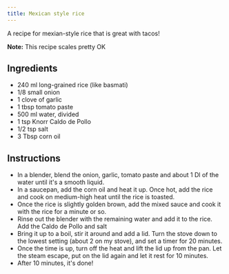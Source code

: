 ```yaml
---
title: Mexican style rice
---
```


A recipe for mexian-style rice that is great with tacos!

**Note:** This recipe scales pretty OK

## Ingredients

* 240 ml long-grained rice (like basmati)
* 1/8 small onion
* 1 clove of garlic
* 1 tbsp tomato paste
* 500 ml water, divided
* 1 tsp Knorr Caldo de Pollo
* 1/2 tsp salt
* 3 Tbsp corn oil

## Instructions

* In a blender, blend the onion, garlic, tomato paste and about 1 Dl of the
  water until it's a smooth liquid.
* In a saucepan, add the corn oil and heat it up. Once hot, add the rice and
  cook on medium-high heat until the rice is toasted.
* Once the rice is slightly golden brown, add the mixed sauce and cook it with
  the rice for a minute or so.
* Rinse out the blender with the remaining water and add it to the rice. Add the
  Caldo de Pollo and salt
* Bring it up to a boil, stir it around and add a lid. Turn the stove down to
  the lowest setting (about 2 on my stove), and set a timer for 20 minutes.
* Once the time is up, turn off the heat and lift the lid up from the pan. Let
  the steam escape, put on the lid again and let it rest for 10 minutes.
* After 10 minutes, it's done!
